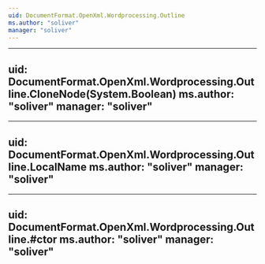 ```yaml
---
uid: DocumentFormat.OpenXml.Wordprocessing.Outline
ms.author: "soliver"
manager: "soliver"
---
```


---
uid: DocumentFormat.OpenXml.Wordprocessing.Outline.CloneNode(System.Boolean)
ms.author: "soliver"
manager: "soliver"
---

---
uid: DocumentFormat.OpenXml.Wordprocessing.Outline.LocalName
ms.author: "soliver"
manager: "soliver"
---

---
uid: DocumentFormat.OpenXml.Wordprocessing.Outline.#ctor
ms.author: "soliver"
manager: "soliver"
---
